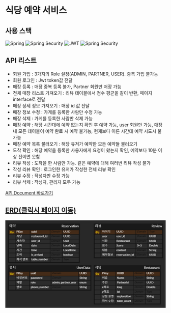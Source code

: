 # 식당 예약 서비스
## 사용 스택
![Spring](https://img.shields.io/badge/spring-%236DB33F.svg?style=for-the-badge&logo=spring&logoColor=white)
![Spring Security](https://img.shields.io/badge/Spring%20Security-%236DB33F.svg?style=for-the-badge&logo=springsecurity&logoColor=white)
![JWT](https://img.shields.io/badge/JWT-black?style=for-the-badge&logo=JSON%20web%20tokens)
![Spring Security](https://img.shields.io/badge/mysql-%234479A1.svg?style=for-the-badge&logo=mysql&logoColor=white)

## API 리스트
- 회원 가입 : 3가지의 Role 설정(ADMIN, PARTNER, USER). 중복 가입 불가능
- 회원 로그인 : Jwt token값 전달
- 매장 등록 : 매장 중복 등록 불가, Partner 회원만 저장 가능
- 전체 매장 리스트 가져오기 : 리뷰 테이블에서 점수 평균을 같이 반환, 페이지 interface로 전달
- 매장 상세 정보 가져오기 : 매장 id 값 전달
- 매장 정보 수정 : 가게를 등록한 사람만 수정 가능
- 매장 삭제 : 가게를 등록한 사람만 삭제 가능
- 매장 예약 : 해당 시간대에 예약 없는지 확인 후 예약 가능, user 회원만 가능, 매장 내 모든 테이블이 예약 완료 시 예약 불가능, 현재보다 이른 시간대 예약 시도시 불가능
- 매장 예약 목록 불러오기 : 해당 유저가 예약한 모든 예약들 불러오기
- 도착 확인 : 해당 예약을 등록한 사용자에게 요청이 왔는지 확인, 예약보다 10분 이상 전이면 못함
- 리뷰 작성 : 도착을 한 사람만 가능. 같은 예약에 대해 여러번 리뷰 작성 불가
- 작성 리뷰 확인 : 로그인한 유저가 작성한 전체 리뷰 확인
- 리뷰 수정 : 작성자만 수정 가능
- 리뷰 삭제 : 작성자, 관리자 모두 가능

[API Document 바로가기](https://documenter.getpostman.com/view/40737812/2sAYkHoJaA)


## [ERD(클릭시 페이지 이동)](https://www.erdcloud.com/d/smDikgt573kNAKBsC) 

![img.png](img.png)


